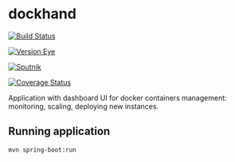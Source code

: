 # dockhand

[![Build Status](https://travis-ci.org/nikom1337/dockhand.svg?branch=master)](https://travis-ci.org/nikom1337/dockhand)

[![Version Eye](https://www.versioneye.com/user/projects/57ce8777a645d500503a4190/badge.svg)](https://www.versioneye.com/user/projects/57ce8777a645d500503a4190)

[![Sputnik](https://sputnik.ci/conf/badge)](https://sputnik.ci/app#/builds/nikom1337/dockhand)

 [![Coverage Status](https://coveralls.io/repos/nikom1337/dockhand/badge.svg?branch=master&service=github)](https://coveralls.io/github/nikom1337/dockhand?branch=master)


Application with dashboard UI for docker containers management: monitoring, scaling, deploying new instances.

## Running application

    mvn spring-boot:run
